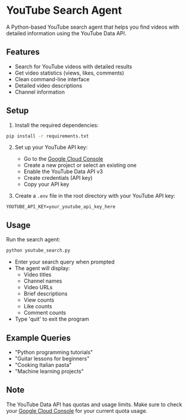 # YouTube Search Agent

A Python-based YouTube search agent that helps you find videos with detailed information using the YouTube Data API.

## Features

- Search for YouTube videos with detailed results
- Get video statistics (views, likes, comments)
- Clean command-line interface
- Detailed video descriptions
- Channel information

## Setup

1. Install the required dependencies:
```bash
pip install -r requirements.txt
```

2. Set up your YouTube API key:
   - Go to the [Google Cloud Console](https://console.cloud.google.com)
   - Create a new project or select an existing one
   - Enable the YouTube Data API v3
   - Create credentials (API key)
   - Copy your API key

3. Create a `.env` file in the root directory with your YouTube API key:
```
YOUTUBE_API_KEY=your_youtube_api_key_here
```

## Usage

Run the search agent:
```bash
python youtube_search.py
```

- Enter your search query when prompted
- The agent will display:
  - Video titles
  - Channel names
  - Video URLs
  - Brief descriptions
  - View counts
  - Like counts
  - Comment counts
- Type 'quit' to exit the program

## Example Queries

- "Python programming tutorials"
- "Guitar lessons for beginners"
- "Cooking Italian pasta"
- "Machine learning projects"

## Note

The YouTube Data API has quotas and usage limits. Make sure to check your [Google Cloud Console](https://console.cloud.google.com) for your current quota usage. 
